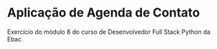 # Aplicação de Agenda de Contato

Exercício do  módulo 8 do curso de Desenvolvedor Full Stack Python da Ebac